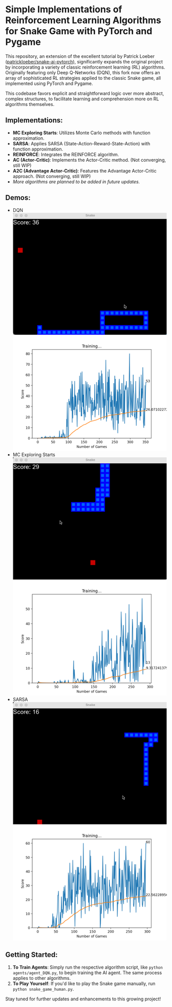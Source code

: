 # Simple Implementations of Reinforcement Learning Algorithms for Snake Game with PyTorch and Pygame

This repository, an extension of the excellent tutorial by Patrick Loeber ([patrickloeber/snake-ai-pytorch](https://github.com/patrickloeber/snake-ai-pytorch)), significantly expands the original project by incorporating a variety of classic reinforcement learning (RL) algorithms. Originally featuring only Deep Q-Networks (DQN), this fork now offers an array of sophisticated RL strategies applied to the classic Snake game, all implemented using PyTorch and Pygame.

This codebase favors explicit and straightforward logic over more abstract, complex structures, to facilitate learning and comprehension more on RL algorithms themselves.

## Implementations:
- **MC Exploring Starts**: Utilizes Monte Carlo methods with function approximation.
- **SARSA**: Applies SARSA (State-Action-Reward-State-Action) with function approximation.
- **REINFORCE**: Integrates the REINFORCE algorithm.
- **AC (Actor-Critic)**: Implements the Actor-Critic method. (Not converging, still WIP)
- **A2C (Advantage Actor-Critic)**: Features the Advantage Actor-Critic approach. (Not converging, still WIP)
- *More algorithms are planned to be added in future updates.*

## Demos:
- DQN
![DQN Demo](https://github.com/SihanChen46/pytorch-rl-algorithms-implementation-snake/blob/gifs/gifs/DQN.gif)
![DQN Metrics](https://github.com/SihanChen46/pytorch-rl-algorithms-implementation-snake/blob/gifs/results/DQN.png)
- MC Exploring Starts
![MC Exploring Starts](https://github.com/SihanChen46/pytorch-rl-algorithms-implementation-snake/blob/gifs/gifs/MC_exploring_starts.gif)
![MC Exploring Starts Metrics](https://github.com/SihanChen46/pytorch-rl-algorithms-implementation-snake/blob/gifs/results/MC_exploring_starts.png)
- SARSA
![SARSA](https://github.com/SihanChen46/pytorch-rl-algorithms-implementation-snake/blob/gifs/gifs/SARSA.gif)
![SARSA Metrics](https://github.com/SihanChen46/pytorch-rl-algorithms-implementation-snake/blob/gifs/results/SARSA.png)



## Getting Started:
1. **To Train Agents**: Simply run the respective algorithm script, like `python agents/agent_DQN.py`, to begin training the AI agent. The same process applies to other algorithms.
2. **To Play Yourself**: If you'd like to play the Snake game manually, run `python snake_game_human.py`.


Stay tuned for further updates and enhancements to this growing project!